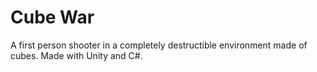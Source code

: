 # Cube War

A first person shooter in a completely destructible environment made of cubes. Made with Unity and C#.
